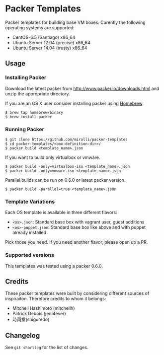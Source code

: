 # Packer Templates

Packer templates for building base VM boxes. Curently the following operating systems
are supported:

* CentOS-6.5 (Santiago) x86\_64
* Ubuntu Server 12.04 (precise) x86\_64
* Ubuntu Server 14.04 (trusty) x86\_64

## Usage

### Installing Packer

Download the latest packer from <http://www.packer.io/downloads.html>
and unzip the appropriate directory.

If you are an OS X user consider installing packer using [Homebrew](http://brew.sh/):

    $ brew tap homebrew/binary
    $ brew install packer

### Running Packer

    $ git clone https://github.com/mirolli/packer-templates
    $ cd packer-templates/<box-definition-dir>/
    $ packer build <template_name>.json

If you want to build only virtualbox or vmware.

    $ packer build -only=virtualbox-iso <template_name>.json
    $ packer build -only=vmware-iso <template_name>.json

Parallel builds can be run on 0.6.0 or latest packer version.

    $ packer build -parallel=true <template_name>.json

### Template Variations

Each OS template is available in three different flavors:

* `<os>.json`: Standard base box with vagrant user, guest additions
* `<os>-puppet.json`: Standard base box like above and with puppet already installed

Pick those you need. If you need another flavor, please open up a PR.

### Supported versions

This templates was tested using a packer 0.6.0.

## Credits

These packer templates were built by considering different sources of inspiraiton. Therefore credits to whom it belongs:

* Mitchell Hashimoto (mitchellh)
* Patrick Debois (jedi4ever)
* 時雨堂(shiguredo)

## Changelog

See `git shortlog` for the list of changes.


